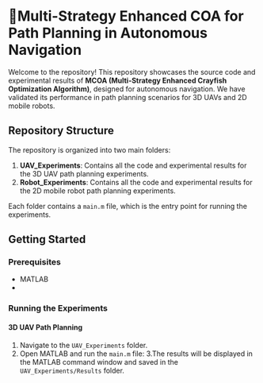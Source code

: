 # 🚀Multi-Strategy Enhanced COA for Path Planning in Autonomous Navigation

Welcome to the repository! This repository showcases the source code and experimental results of **MCOA (Multi-Strategy Enhanced Crayfish Optimization Algorithm)**, designed for autonomous navigation. We have validated its performance in path planning scenarios for 3D UAVs and 2D mobile robots.

## Repository Structure

The repository is organized into two main folders:

1. **UAV_Experiments**: Contains all the code and experimental results for the 3D UAV path planning experiments.
2. **Robot_Experiments**: Contains all the code and experimental results for the 2D mobile robot path planning experiments.

Each folder contains a `main.m` file, which is the entry point for running the experiments.

## Getting Started

### Prerequisites
- MATLAB
- 
### Running the Experiments

#### 3D UAV Path Planning
1. Navigate to the `UAV_Experiments` folder.
2. Open MATLAB and run the `main.m` file:
3.The results will be displayed in the MATLAB command window and saved in the `UAV_Experiments/Results` folder.
